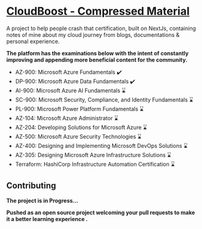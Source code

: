 # [CloudBoost - Compressed Material](https://cloud.itzyahya.tech)

 A project to help people crash that certification, built on NextJs, containing notes of mine about my cloud journey from blogs, documentations & personal experience.
 
 **The platform has the examinations below with the intent of constantly improving and appending more beneficial content for the community.**
 - AZ-900: Microsoft Azure Fundamentals ✔️
 - DP-900: Microsoft Azure Data Fundamentals ✔️
 - AI-900: Microsoft Azure AI Fundamentals ⌛️
 - SC-900: Microsoft Security, Compliance, and Identity Fundamentals ⌛️
 - PL-900: Microsoft Power Platform Fundamentals ⌛️
 - AZ-104: Microsoft Azure Administrator ⌛️
 - AZ-204: Developing Solutions for Microsoft Azure ⌛️
 - AZ-500: Microsoft Azure Security Technologies ⌛️
 - AZ-400: Designing and Implementing Microsoft DevOps Solutions ⌛️
 - AZ-305: Designing Microsoft Azure Infrastructure Solutions ⌛️
 - Terraform: HashiCorp Infrastructure Automation Certification ⌛️


## Contributing
**The project is in Progress...**

**Pushed as an open source project welcoming your pull requests to make it a better learning experience .**

